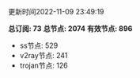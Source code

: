 更新时间2022-11-09 23:49:19

**总订阅: 73**
**总节点: 2074**
**有效节点: 896**
- ss节点: 529
- v2ray节点: 241
- trojan节点: 126

